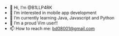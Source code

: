 - 👋 Hi, I’m @B1LLP4RK
- 👀 I’m interested in mobile app development
- 🌱 I’m currently learning Java, Javascript and Python
- 💞️ I’m a proud Vim user!!
- 📫 How to reach me: bd08001@gmail.com

<!---
B1LLP4RK/B1LLP4RK is a ✨ special ✨ repository because its `README.md` (this file) appears on your GitHub profile.
You can click the Preview link to take a look at your changes.
--->
